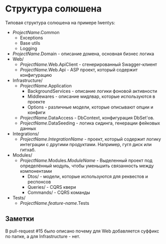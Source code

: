 # Структура солюшена

Типовая структура солюшена на примере Iwentys:

- *ProjectName*.Common
  - Exceptions
  - Base utils
  - Logging
- *ProjectName*.Domain - описание домена, основная бизнес логика
- Web/
  - *ProjectName*.Web.ApiClient - сгенерированный Swagger-клиент
  - *ProjectName*.Web.Api - ASP проект, который содержит конфигурацию
- Infrastructure/
  - *ProjectName*.Application
    - BackgroundServices - описание логики фоновой активности
    - Middlewares - описание мидлвар, которые используются в проекте
    - Options - различные модели, которые описывают опции и конфиги
  - *ProjectName*.DataAccess - DbContext, конфигурация DbSet'ов.
  - *ProjectName*.DataSeeding - логика сидинга, генерации фейковых данных
- Integrations/
  - *ProjectName*.*IntegrationName* - проект, который содержит логику интеграции с другими продуктами. Например, гугл диск или гитхаб.
- Modules/
  - *ProjectName*.Modules.*ModuleName* - Выделенный проект под определённый модуль, чтобы уменьшить связанность между компонентами
    - Dtos/ - модели, которые используются для реквестов и респонсов
    - Queries/ - CQRS квери
    - Commands/ - CQRS команды
- Tests/
  - *ProjectName*.*feature-name*.Tests

## Заметки

В pull-request #15 было описано почему для Web добавляется суффикс по папке, а для Infrastructure - нет.
